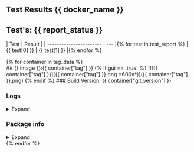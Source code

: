 ## Test Results {{ docker_name }}

## Test's: {{ report_status }}

| Test | Result |
| ----------------------- | --- |{% for test in test_report %}
| {{ test[0] }} | {{ test[1] }} |{% endfor %}

<main>
{% for container in tag_data %}
<section markdown="1">
## {{ image }}:{{ container["tag"] }}
{% if gui == 'true' %}
[![{{ container["tag"] }}]({{ container["tag"] }}.png =600x*)]({{ container["tag"] }}.png)
{% endif %}
### Build Version: {{ container["git_version"] }}

### Logs

<details><summary>Expand</summary>
<p>

```
{{ container["logs"] }}
```
</p>
</details>

### Package info

<details><summary>Expand</summary>
<p>

```
{{ container["sysinfo"] }}
```

</p>
</details>
</section>
{% endfor %}
</main>